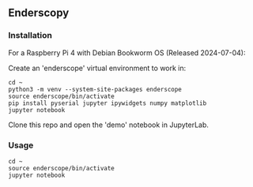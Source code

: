 ## Enderscopy

### Installation

For a Raspberry Pi 4 with Debian Bookworm OS (Released 2024-07-04):

Create an 'enderscope' virtual environment to work in:

```
cd ~
python3 -m venv --system-site-packages enderscope
source enderscope/bin/activate
pip install pyserial jupyter ipywidgets numpy matplotlib
jupyter notebook
```

Clone this repo and open the 'demo' notebook in JupyterLab. 


### Usage

```
cd ~
source enderscope/bin/activate
jupyter notebook
```
